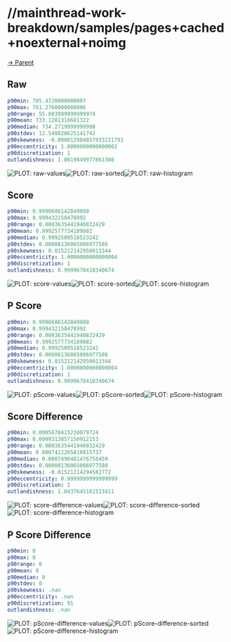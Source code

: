 
# //mainthread-work-breakdown/samples/pages+cached+noexternal+noimg

[→ Parent](../..)


## Raw


```yaml
p90min: 705.4720000000007
p90max: 761.2760000000006
p90range: 55.803999999999974
p90mean: 733.1281318681322
p90median: 734.2719999999998
p90stdev: 12.548020625141742
p90skewness: -0.000012984857933221791
p90eccentricity: 1.0000000000000002
p90discretization: 1
outlandishness: 1.0019849977861308

```

![PLOT: raw-values](./raw/values.svg)![PLOT: raw-sorted](./raw/sorted.svg)![PLOT: raw-histogram](./raw/histogram.svg)
## Score


```yaml
p90min: 0.9990686142849088
p90max: 0.999432158478992
p90range: 0.0003635441940832429
p90mean: 0.9992577734189082
p90median: 0.9992509518523242
p90stdev: 0.00008136065086977586
p90skewness: 0.015212142950013344
p90eccentricity: 1.0000000000000004
p90discretization: 1
outlandishness: 0.9999678410340674

```

![PLOT: score-values](./score/values.svg)![PLOT: score-sorted](./score/sorted.svg)![PLOT: score-histogram](./score/histogram.svg)
## P Score


```yaml
p90min: 0.9990686142849088
p90max: 0.999432158478992
p90range: 0.0003635441940832429
p90mean: 0.9992577734189082
p90median: 0.9992509518523242
p90stdev: 0.00008136065086977586
p90skewness: 0.015212142950013344
p90eccentricity: 1.0000000000000004
p90discretization: 1
outlandishness: 0.9999678410340674

```

![PLOT: pScore-values](./pScore/values.svg)![PLOT: pScore-sorted](./pScore/sorted.svg)![PLOT: pScore-histogram](./pScore/histogram.svg)
## Score Difference


```yaml
p90min: 0.0005678415210079724
p90max: 0.0009313857150912153
p90range: 0.0003635441940832429
p90mean: 0.0007422265810915737
p90median: 0.0007490481476758459
p90stdev: 0.00008136065086977588
p90skewness: -0.01521214294582772
p90eccentricity: 0.9999999999999999
p90discretization: 1
outlandishness: 1.0437645161513411

```

![PLOT: score-difference-values](./score-difference/values.svg)![PLOT: score-difference-sorted](./score-difference/sorted.svg)![PLOT: score-difference-histogram](./score-difference/histogram.svg)
## P Score Difference


```yaml
p90min: 0
p90max: 0
p90range: 0
p90mean: 0
p90median: 0
p90stdev: 0
p90skewness: .nan
p90eccentricity: .nan
p90discretization: 91
outlandishness: .nan

```

![PLOT: pScore-difference-values](./pScore-difference/values.svg)![PLOT: pScore-difference-sorted](./pScore-difference/sorted.svg)![PLOT: pScore-difference-histogram](./pScore-difference/histogram.svg)
